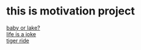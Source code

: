 <h1> this is motivation project</h1>
<a href="babylake.html">baby or lake?</a><br>
<a href="lifememe.html">life is a joke</a><br>
<a href="html/tiger.html">tiger ride</a>
